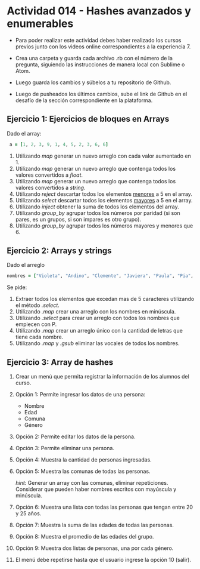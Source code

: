 # Actividad 014 - Hashes avanzados y enumerables

- Para poder realizar este actividad debes haber realizado los cursos previos junto con los videos online correspondientes a la experiencia 7.

- Crea una carpeta y guarda cada archivo .rb con el número de la pregunta, siguiendo las instrucciones de manera local con Sublime o Atom.

- Luego guarda los cambios y súbelos a tu repositorio de Github.

- Luego de pusheados los últimos cambios, sube el link de Github en el desafío de la sección correspondiente en la plataforma.


## Ejercicio 1: Ejercicios de bloques en Arrays

Dado el array:

~~~ruby
 a = [1, 2, 3, 9, 1, 4, 5, 2, 3, 6, 6]
~~~

1. Utilizando *map* generar un nuevo arreglo con cada valor aumentado en 1.
2. Utilizando *map* generar un nuevo arreglo que contenga todos los valores convertidos a *float*.
3. Utilizando *map* generar un nuevo arreglo que contenga todos los valores convertidos a *string*.
4. Utilizando *reject* descartar todos los elementos <u>menores</u> a 5 en el array.
5. Utilizando *select* descartar todos los elementos <u>mayores</u> a 5 en el array.
6. Utilizando *inject* obtener la suma de todos los elementos del array.
7. Utilizando *group_by* agrupar todos los números por paridad (si son pares, es un grupos, si son impares es otro grupo).
8. Utilizando *group_by* agrupar todos los números mayores y menores que 6.

## Ejercicio 2: Arrays y strings
Dado el arreglo 

~~~ruby
nombres = ["Violeta", "Andino", "Clemente", "Javiera", "Paula", "Pia", "Ray"]
~~~

Se pide:
 
1. Extraer todos los elementos que excedan mas de 5 caracteres utilizando el método *.select*.
2. Utilizando *.map* crear una arreglo con los nombres en minúscula.
3. Utilizando *.select* para crear un arreglo con todos los nombres que empiecen con P.
4. Utilizando *.map* crear un arreglo único con la cantidad de letras que tiene cada nombre.
5. Utilizando *.map* y *.gsub* eliminar las vocales de todos los nombres.

## Ejercicio 3: Array de hashes

1. Crear un menú que permita registrar la información de los alumnos del curso.

2. Opción 1: Permite ingresar los datos de una persona:
    - Nombre
    - Edad
    - Comuna
    - Género

3. Opción 2: Permite editar los datos de la persona.
4. Opción 3: Permite eliminar una persona.
5. Opción 4: Muestra la cantidad de personas ingresadas.
6. Opción 5: Muestra las comunas de todas las personas.

	*hint:* Generar un array con las comunas, eliminar repeticiones. Considerar que pueden haber nombres escritos con mayúscula y minúscula.

5. Opción 6: Muestra una lista con todas las personas que tengan entre 20 y 25 años.
6. Opción 7: Muestra la suma de las edades de todas las personas.
7. Opción 8: Muestra el promedio de las edades del grupo.
8. Opción 9: Muestra dos listas de personas, una por cada género.
9. El menú debe repetirse hasta que el usuario ingrese la opción 10 (salir).



